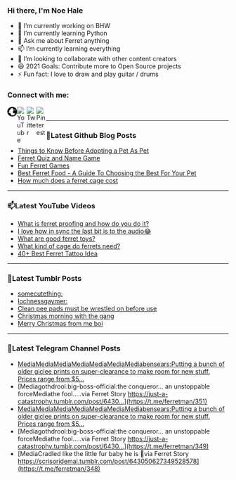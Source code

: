 ### Hi there, I'm Noe Hale

- 🔭 I’m currently working on BHW
- 🌱 I’m currently learning Python
- 💬 Ask me about Ferret anything
- 📫 I’m currently learning everything
- 🔭 I’m looking to collaborate with other content creators
- 😄 2021 Goals: Contribute more to Open Source projects
- ⚡ Fun fact: I love to draw and play guitar / drums

### Connect with me:

[<img align="left" alt="ferretvoice.com" width="22px" src="https://raw.githubusercontent.com/iconic/open-iconic/master/svg/globe.svg" />](https://ferretvoice.com)
[<img align="left" alt="YouTube" width="22px" src="https://cdn.jsdelivr.net/npm/simple-icons@v3/icons/youtube.svg" />](https://www.youtube.com/channel/UCk665XTfaMLVwFVWUmgnDiw)
[<img align="left" alt="Twitter" width="22px" src="https://cdn.jsdelivr.net/npm/simple-icons@v3/icons/twitter.svg" />](https://twitter.com/voiceferret)
[<img align="left" alt="Pinterest" width="22px" src="https://cdn.jsdelivr.net/npm/simple-icons@v3/icons/pinterest.svg" />](https://www.pinterest.com/voiceferret/)

<br />

---
### 🔭Latest Github Blog Posts
<!-- GITHUB:START -->
- [Things to Know Before Adopting a Pet As Pet](http://noehale.github.io/things-to-know-before-adopting-a-pet-as-pet/)
- [Ferret Quiz and Name Game](http://noehale.github.io/ferret-quiz/)
- [Fun Ferret Games](http://noehale.github.io/fun-ferret-games/)
- [Best Ferret Food - A Guide To Choosing the Best For Your Pet](http://noehale.github.io/best-ferret-food/)
- [How much does a ferret cage cost](http://noehale.github.io/how-much-does-a-ferret-cage-cost/)
<!-- GITHUB:END -->
---
### 📫Latest YouTube Videos

<!-- YOUTUBE:START -->
- [What is ferret proofing and how do you do it?](https://www.youtube.com/watch?v=81Syh_DJBQQ)
- [I love how in sync the last bit is to the audio😂](https://www.youtube.com/watch?v=WHBeGHwSlGY)
- [What are good ferret toys?](https://www.youtube.com/watch?v=tPxRilBzc0s)
- [What kind of cage do ferrets need?](https://www.youtube.com/watch?v=xzz6hC3sR5A)
- [40+ Best Ferret Tattoo Idea](https://www.youtube.com/watch?v=KIKqduR6Xcs)
<!-- YOUTUBE:END -->

---
### 📝Latest Tumblr Posts

<!-- TUMBLR:START -->
- [somecutething:](https://come-forth-into-the-light.tumblr.com/post/643092115593871360)
- [lochnessgaymer:](https://come-forth-into-the-light.tumblr.com/post/643046836588904448)
- [Clean pee pads must be wrestled on before use](https://come-forth-into-the-light.tumblr.com/post/643024192388956160)
- [Christmas morning with the gang](https://come-forth-into-the-light.tumblr.com/post/643001576964898816)
- [Merry Christmas from me boi](https://come-forth-into-the-light.tumblr.com/post/642956237130104832)
<!-- TUMBLR:END -->
---
### 📝Latest Telegram Channel Posts

<!-- TELEGRAM:START -->
- [MediaMediaMediaMediaMediaMediaMediabensears:Putting a bunch of older giclee prints on super-clearance to make room for new stuff. Prices range from $5...](https://t.me/ferretman/352)
- [Mediagothdrool:big-boss-official:the conqueror… an unstoppable forceMediathe fool…..via Ferret Story https://just-a-catastrophy.tumblr.com/post/6430...](https://t.me/ferretman/351)
- [MediaMediaMediaMediaMediaMediaMediabensears:Putting a bunch of older giclee prints on super-clearance to make room for new stuff. Prices range from $5...](https://t.me/ferretman/350)
- [Mediagothdrool:big-boss-official:the conqueror… an unstoppable forceMediathe fool…..via Ferret Story https://just-a-catastrophy.tumblr.com/post/6430...](https://t.me/ferretman/349)
- [MediaCradled like the little fur baby he is 🦦via Ferret Story https://scrisoridemai.tumblr.com/post/643050627349528578](https://t.me/ferretman/348)
<!-- TELEGRAM:END -->
